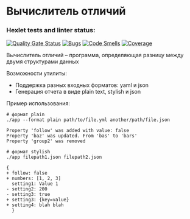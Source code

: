 # Вычислитель отличий

### Hexlet tests and linter status:

[![Quality Gate Status](https://sonarcloud.io/api/project_badges/measure?project=Malcom1986_java-project-lvl2&metric=alert_status)](https://sonarcloud.io/summary/new_code?id=Malcom1986_java-project-lvl2)
[![Bugs](https://sonarcloud.io/api/project_badges/measure?project=Malcom1986_java-project-lvl2&metric=bugs)](https://sonarcloud.io/summary/new_code?id=Malcom1986_java-project-lvl2)
[![Code Smells](https://sonarcloud.io/api/project_badges/measure?project=Malcom1986_java-project-lvl2&metric=code_smells)](https://sonarcloud.io/summary/new_code?id=Malcom1986_java-project-lvl2)
[![Coverage](https://sonarcloud.io/api/project_badges/measure?project=Malcom1986_java-project-lvl2&metric=coverage)](https://sonarcloud.io/summary/new_code?id=Malcom1986_java-project-lvl2)

Вычислитель отличий – программа, определяющая разницу между двумя структурами данных

Возможности утилиты:

* Поддержка разных входных форматов: yaml и json
* Генерация отчета в виде plain text, stylish и json

Пример использования:

```text
# формат plain
./app --format plain path/to/file.yml another/path/file.json

Property 'follow' was added with value: false
Property 'baz' was updated. From 'bas' to 'bars'
Property 'group2' was removed

# формат stylish
./app filepath1.json filepath2.json

{
+ follow: false
+ numbers: [1, 2, 3]
  setting1: Value 1
- setting2: 200
- setting3: true
+ setting3: {key=value}
+ setting4: blah blah
  }
```

